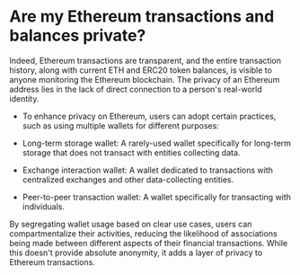 # Are my Ethereum transactions and balances private?

Indeed, Ethereum transactions are transparent, and the entire transaction history, along with current ETH and ERC20 token balances, is visible to anyone monitoring the Ethereum blockchain. The privacy of an Ethereum address lies in the lack of direct connection to a person's real-world identity.  

- To enhance privacy on Ethereum, users can adopt certain practices, such as using multiple wallets for different purposes: 

- Long-term storage wallet: A rarely-used wallet specifically for long-term storage that does not transact with entities collecting data. 

- Exchange interaction wallet: A wallet dedicated to transactions with centralized exchanges and other data-collecting entities. 

- Peer-to-peer transaction wallet: A wallet specifically for transacting with individuals. 

By segregating wallet usage based on clear use cases, users can compartmentalize their activities, reducing the likelihood of associations being made between different aspects of their financial transactions. While this doesn't provide absolute anonymity, it adds a layer of privacy to Ethereum transactions. 
